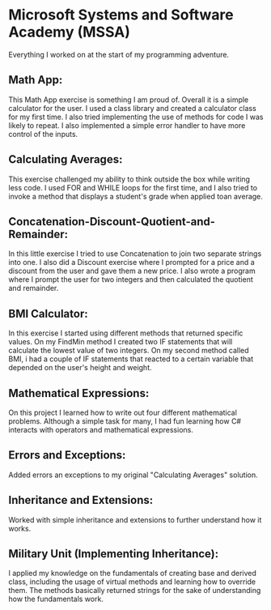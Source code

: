 # Microsoft Systems and Software Academy (MSSA)
Everything I worked on at the start of my programming adventure.

## Math App:
 This Math App exercise is something I am proud of. Overall it is a simple calculator for the user. 
I used a class library and created a calculator class for my first time. 
I also tried implementing the use of methods for code I was likely to repeat. 
I also implemented a simple error handler to have more control of the inputs.

## Calculating Averages: 
This exercise challenged my ability to think outside the box while writing less code. 
I used FOR and WHILE loops for the first time, and I also tried to invoke a method that displays a student's grade when applied toan average.

## Concatenation-Discount-Quotient-and-Remainder:
 In this little exercise I tried to use Concatenation to join two separate strings into one.
I also did a Discount exercise where I prompted for a price and a discount from the user and gave them a new price. 
I also wrote a program where I prompt the user for two integers and then calculated the quotient and remainder.

## BMI Calculator: 
In this exercise I started using different methods that returned specific values. 
On my FindMin method I created two IF statements that will calculate the lowest value of two integers. 
On my second method called BMI, i had a couple of IF statements that reacted to a certain variable that depended on the user's height and weight.

## Mathematical Expressions:
 On this project I learned how to write out four different mathematical problems. 
Although a simple task for many, I had fun learning how C# interacts with operators and mathematical expressions.

## Errors and Exceptions: 
Added errors an exceptions to my original "Calculating Averages" solution.

## Inheritance and Extensions: 
Worked with simple inheritance and extensions to further understand how it works.

## Military Unit (Implementing Inheritance): 
I applied my knowledge on the fundamentals of creating base and derived class, including the usage of virtual methods and learning how to override them. The methods basically returned strings for the sake of understanding how the fundamentals work.
